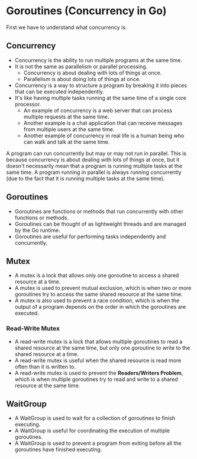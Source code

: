 # Goroutines (Concurrency in Go)

First we have to understand what concurrency is.

## Concurrency

- Concurrency is the ability to run multiple programs at the same time.
- It is not the same as parallelism or parallel processing.
  - Concurrency is about dealing with lots of things at once.
  - Parallelism is about doing lots of things at once.
- Concurrency is a way to structure a program by breaking it into pieces that can be executed independently.
- It's like having multiple tasks running at the same time of a single core processor.
  - An example of concurrency is a web server that can process multiple requests at the same time.
  - Another example is a chat application that can receive messages from multiple users at the same time.
  - Another example of concurrency in real life is a human being who can walk and talk at the same time.

A program can run concurrently but may or may not run in parallel. This is because concurrency is about dealing with lots of things at once, but it doesn't necessarily mean that a program is running multiple tasks at the same time.  A program running in parallel is always running concurrently (due to the fact that it is running multiple tasks at the same time).

## Goroutines

- Goroutines are functions or methods that run concurrently with other functions or methods.
- Goroutines can be thought of as lightweight threads and are managed by the Go runtime.
- Goroutines are useful for performing tasks independently and concurrently.

## Mutex

- A mutex is a lock that allows only one goroutine to access a shared resource at a time.
- A mutex is used to prevent mutual exclusion, which is when two or more goroutines try to access the same shared resource at the same time.
- A mutex is also used to prevent a race condition, which is when the output of a program depends on the order in which the goroutines are executed.

### Read-Write Mutex

- A read-write mutex is a lock that allows multiple goroutines to read a shared resource at the same time, but only one goroutine to write to the shared resource at a time.
- A read-write mutex is useful when the shared resource is read more often than it is written to.
- A read-write mutex is used to prevent the **Readers/Writers Problem**, which is when multiple goroutines try to read and write to a shared resource at the same time.

## WaitGroup

- A WaitGroup is used to wait for a collection of goroutines to finish executing.
- A WaitGroup is useful for coordinating the execution of multiple goroutines.
- A WaitGroup is used to prevent a program from exiting before all the goroutines have finished executing.

